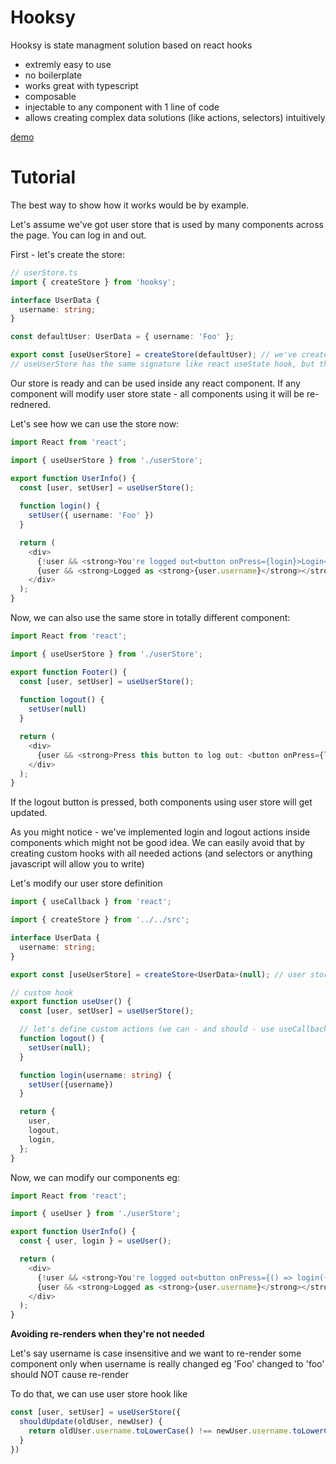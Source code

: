 # Hooksy

Hooksy is state managment solution based on react hooks

- extremly easy to use
- no boilerplate
- works great with typescript
- composable 
- injectable to any component with 1 line of code
- allows creating complex data solutions (like actions, selectors) intuitively

[demo](https://pie6k.github.io/hooksy/)

# Tutorial

The best way to show how it works would be by example.

Let's assume we've got user store that is used by many components across the page. You can log in and out.

First - let's create the store:

```ts
// userStore.ts
import { createStore } from 'hooksy';

interface UserData {
  username: string;
}

const defaultUser: UserData = { username: 'Foo' };

export const [useUserStore] = createStore(defaultUser); // we've created store with initial value.
// useUserStore has the same signature like react useState hook, but the state will be shared across all components using it
```

Our store is ready and can be used inside any react component. If any component will modify user store state - all components using it will be re-rednered.

Let's see how we can use the store now:

```ts
import React from 'react';

import { useUserStore } from './userStore';

export function UserInfo() {
  const [user, setUser] = useUserStore();
  
  function login() {
    setUser({ username: 'Foo' })
  }

  return (
    <div>
      {!user && <strong>You're logged out<button onPress={login}>Login</button></strong>}
      {user && <strong>Logged as <strong>{user.username}</strong></strong>}
    </div>
  );
}
```

Now, we can also use the same store in totally different component:

```ts
import React from 'react';

import { useUserStore } from './userStore';

export function Footer() {
  const [user, setUser] = useUserStore();
  
  function logout() {
    setUser(null)
  }

  return (
    <div>
      {user && <strong>Press this button to log out: <button onPress={logout}>Log out</button></strong>}
    </div>
  );
}
```

If the logout button is pressed, both components using user store will get updated.

As you might notice - we've implemented login and logout actions inside components which might not be good idea. We can easily avoid that by creating custom hooks with all needed actions (and selectors or anything javascript will allow you to write)

Let's modify our user store definition

```ts
import { useCallback } from 'react';

import { createStore } from '../../src';

interface UserData {
  username: string;
}

export const [useUserStore] = createStore<UserData>(null); // user store is defined the same way as before

// custom hook 
export function useUser() {
  const [user, setUser] = useUserStore();

  // let's define custom actions (we can - and should - use useCallback hooks - later on)
  function logout() {
    setUser(null);
  }

  function login(username: string) {
    setUser({username})
  }

  return {
    user,
    logout,
    login,
  };
}
```

Now, we can modify our components eg:

```ts
import React from 'react';

import { useUser } from './userStore';

export function UserInfo() {
  const { user, login } = useUser();

  return (
    <div>
      {!user && <strong>You're logged out<button onPress={() => login({ username: 'Foo' })}>Login</button></strong>}
      {user && <strong>Logged as <strong>{user.username}</strong></strong>}
    </div>
  );
}
```

__Avoiding re-renders when they're not needed__

Let's say username is case insensitive and we want to re-render some component only when username is really changed eg 'Foo' changed to 'foo' should NOT cause re-render

To do that, we can use user store hook like
```ts
const [user, setUser] = useUserStore({ 
  shouldUpdate(oldUser, newUser) {
    return oldUser.username.toLowerCase() !== newUser.username.toLowerCase()
  }
})
